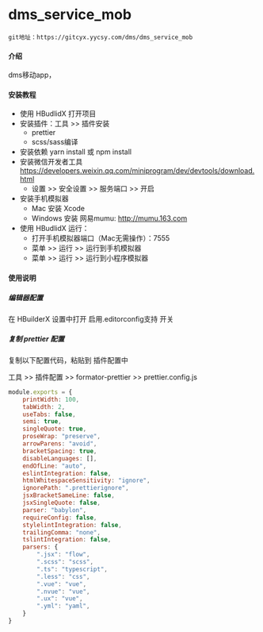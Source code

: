 # dms_service_mob
```
git地址：https://gitcyx.yycsy.com/dms/dms_service_mob
```

#### 介绍

dms移动app，

#### 安装教程

- 使用 HBudlidX 打开项目
- 安装插件：工具 >> 插件安装
  - prettier
  - scss/sass编译
- 安装依赖  yarn install  或 npm install 
- 安装微信开发者工具  https://developers.weixin.qq.com/miniprogram/dev/devtools/download.html
  - 设置 >> 安全设置 >> 服务端口 >> 开启
- 安装手机模拟器
  - Mac 安装 Xcode
  - Windows 安装 网易mumu: http://mumu.163.com
- 使用 HBudlidX 运行： 
  - 打开手机模拟器端口（Mac无需操作）：7555
  - 菜单 >> 运行 >> 运行到手机模拟器
  - 菜单 >> 运行 >> 运行到小程序模拟器



#### 使用说明

##### 编辑器配置

在 HBuilderX 设置中打开 启用.editorconfig支持 开关

##### 复制 prettier  配置

复制以下配置代码，粘贴到 插件配置中

工具 >> 插件配置 >> formator-prettier >> prettier.config.js

```javascript
module.exports = {
	printWidth: 100,
	tabWidth: 2,
	useTabs: false,
	semi: true,
	singleQuote: true,
	proseWrap: "preserve",
	arrowParens: "avoid",
	bracketSpacing: true,
	disableLanguages: [],
	endOfLine: "auto",
	eslintIntegration: false,
	htmlWhitespaceSensitivity: "ignore",
	ignorePath: ".prettierignore",
	jsxBracketSameLine: false,
	jsxSingleQuote: false, 
	parser: "babylon",
	requireConfig: false,
	stylelintIntegration: false,
	trailingComma: "none",
	tslintIntegration: false,
	parsers: {
		".jsx": "flow",
		".scss": "scss",
		".ts": "typescript",
		".less": "css",
		".vue": "vue",
		".nvue": "vue",
		".ux": "vue",
		".yml": "yaml",
	}
}
```
